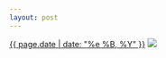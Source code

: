 ```yaml
---
layout: post
---
```


<p>
  <time><a href="/113">{{ page.date | date: "%e %B, %Y" }}</a></time>
  <a href="/113"><img src="{{ site.assets_url }}/113.jpg"/></a>
</p>
